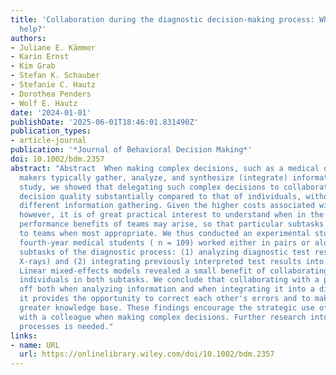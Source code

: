 ```yaml
---
title: 'Collaboration during the diagnostic decision‐making process: When does it
  help?'
authors:
- Juliane E. Kämmer
- Karin Ernst
- Kim Grab
- Stefan K. Schauber
- Stefanie C. Hautz
- Dorothea Penders
- Wolf E. Hautz
date: '2024-01-01'
publishDate: '2025-06-01T18:46:01.831490Z'
publication_types:
- article-journal
publication: '*Journal of Behavioral Decision Making*'
doi: 10.1002/bdm.2357
abstract: "Abstract  When making complex decisions, such as a medical diagnosis, decision
  makers typically gather, analyze, and synthesize (integrate) information. In a previous
  study, we showed that delegating such complex decisions to collaborating pairs increases
  decision quality substantially compared to that of individuals, without requiring
  different information gathering. Given the higher costs associated with teamwork,
  however, it is of great practical interest to understand when in the process the
  performance benefits of teams may arise, so that particular subtasks can be delegated
  to teams when most appropriate. We thus conducted an experimental study in which
  fourth‐year medical students ( n = 109) worked either in pairs or alone on two separate
  subtasks of the diagnostic process: (1) analyzing diagnostic test results (e.g.,
  X‐rays) and (2) integrating previously interpreted test results into diagnoses.
  Linear mixed‐effects models revealed a small benefit of collaborating pairs over
  individuals in both subtasks. We conclude that collaborating with a peer may pay
  off both when analyzing information and when integrating it into a diagnosis as
  it provides the opportunity to correct each other's errors and to make use of a
  greater knowledge base. These findings encourage the strategic use of collaboration
  with a colleague when making complex decisions. Further research into the underlying
  processes is needed."
links:
- name: URL
  url: https://onlinelibrary.wiley.com/doi/10.1002/bdm.2357
---
```

